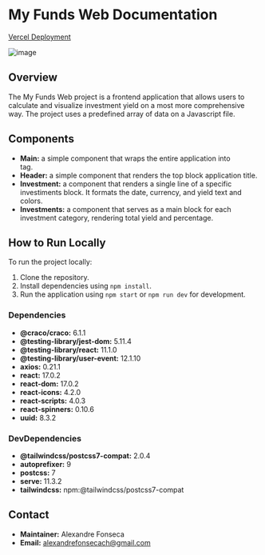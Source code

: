 # My Funds Web Documentation

[Vercel Deployment](https://my-funds-web.vercel.app/)

![image](https://github.com/alefnsc/my-funds-web/assets/101351170/73accf64-09c0-41d1-a564-c438743bfa8b)

## Overview

The My Funds Web project is a frontend application that allows users to calculate and visualize investment yield on a most more comprehensive way. The project uses a predefined array of data on a Javascript file.

## Components

- **Main:** a simple component that wraps the entire application into <main> tag.
- **Header:** a simple component that renders the top block application title.
- **Investment:** a component that renders a single line of a specific investiments block. It formats the date, currency, and yield text and colors.
- **Investments:** a component that serves as a main block for each investment category, rendering total yield and percentage.
  
## How to Run Locally

To run the project locally:

1. Clone the repository.
2. Install dependencies using `npm install`.
3. Run the application using `npm start` or `npm run dev` for development.


### Dependencies

- **@craco/craco:** 6.1.1
- **@testing-library/jest-dom:** 5.11.4
- **@testing-library/react:** 11.1.0
- **@testing-library/user-event:** 12.1.10
- **axios:** 0.21.1
- **react:** 17.0.2
- **react-dom:** 17.0.2
- **react-icons:** 4.2.0
- **react-scripts:** 4.0.3
- **react-spinners:** 0.10.6
- **uuid:** 8.3.2

### DevDependencies

- **@tailwindcss/postcss7-compat:** 2.0.4
- **autoprefixer:** 9
- **postcss:** 7
- **serve:** 11.3.2
- **tailwindcss:** npm:@tailwindcss/postcss7-compat

## Contact

- **Maintainer:** Alexandre Fonseca
- **Email:** alexandrefonsecach@gmail.com
